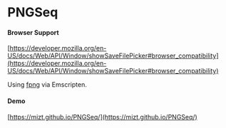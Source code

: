 # PNGSeq

#### Browser Support

[https://developer.mozilla.org/en-US/docs/Web/API/Window/showSaveFilePicker#browser_compatibility](https://developer.mozilla.org/en-US/docs/Web/API/Window/showSaveFilePicker#browser_compatibility)


Using [fpng](https://github.com/richgel999/fpng) via Emscripten.


#### Demo

[https://mizt.github.io/PNGSeq/](https://mizt.github.io/PNGSeq/)

